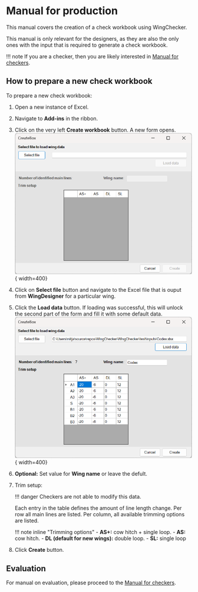 # Manual for production

This manual covers the creation of a check workbook using WingChecker. 

This manual is only relevant for the designers, as they are also the only ones with the input that is required to generate a check workbook.

!!! note
    If you are a checker, then you are likely interested in [Manual for checkers](manual.md).

## How to prepare a new check workbook

To prepare a new check workbook:

1. Open a new instance of Excel.
2. Navigate to **Add-ins** in the ribbon.
3. Click on the very left **Create workbook** button. A new form opens.</br>
    ![Image title](../images/create_workbook_blank.png){ width=400}
4. Click on **Select file** button and navigate to the Excel file that is ouput from **WingDesigner** for a particular wing.
5. Click the **Load data** button. If loading was successful, this will unlock the second part of the form and fill it with some default data. </br>
    ![Image title](../images/create_workbook_filled.png){ width=400}
6. **Optional:** Set value for **Wing name** or leave the defult.
7. Trim setup:
    
    !!! danger
        Checkers are not able to modify this data.
    
    Each entry in the table defines the amount of line length change. Per row all main lines are listed. Per column, all available trimming options are listed.

    !!! note inline "Trimming options"
        - **AS+:** cow hitch + single loop.
        - **AS:** cow hitch.
        - **DL (default for new wings):** double loop.
        - **SL:** single loop

8. Click **Create** button.

## Evaluation

For manual on evaluation, please proceed to the [Manual for checkers](manual.md).